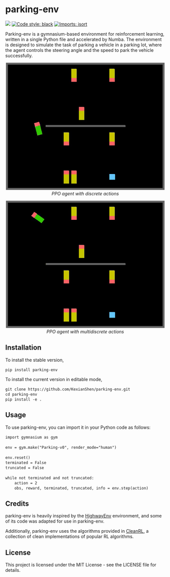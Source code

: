 # parking-env


[<img src="https://img.shields.io/badge/license-MIT-blue">](https://github.com/KexianShen/parking-env)
[![Code style: black](https://img.shields.io/badge/code%20style-black-000000.svg)](https://github.com/psf/black)
[![Imports: isort](https://img.shields.io/badge/%20imports-isort-%231674b1?style=flat&labelColor=ef8336)](https://pycqa.github.io/isort/)


Parking-env is a gymnasium-based environment for reinforcement learning, written in a single Python file and accelerated by Numba. The environment is designed to simulate the task of parking a vehicle in a parking lot, where the agent controls the steering angle and the speed to park the vehicle successfully.

<p align="center">
    <img src="https://raw.githubusercontent.com/KexianShen/parking-env/media/ppo-discrete-0.gif?raw=true"><br/>
    <em>PPO agent with discrete actions</em>
</p>

<p align="center">
    <img src="https://raw.githubusercontent.com/KexianShen/parking-env/media/ppo-multidiscrete-0.gif?raw=true"><br/>
    <em>PPO agent with multidiscrete actions</em>
</p>

## Installation
To install the stable version,
```
pip install parking-env
```
To install the current version in editable mode,

```
git clone https://github.com/KexianShen/parking-env.git
cd parking-env
pip install -e .
```

## Usage
To use parking-env, you can import it in your Python code as follows:

```
import gymnasium as gym

env = gym.make("Parking-v0", render_mode="human")

env.reset()
terminated = False
truncated = False

while not terminated and not truncated:
    action = 2
    obs, reward, terminated, truncated, info = env.step(action)

```

## Credits
parking-env is heavily inspired by the [HighwayEnv](https://github.com/eleurent/highway-env) environment, and some of its code was adapted for use in parking-env.

Additionally, parking-env uses the algorithms provided in [CleanRL](https://github.com/vwxyzjn/cleanrl), a collection of clean implementations of popular RL algorithms.

## License
This project is licensed under the MIT License - see the LICENSE file for details.
